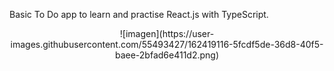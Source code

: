 Basic To Do app to learn and practise React.js with TypeScript.

<p align="center">![imagen](https://user-images.githubusercontent.com/55493427/162419116-5fcdf5de-36d8-40f5-baee-2bfad6e411d2.png)</p>
